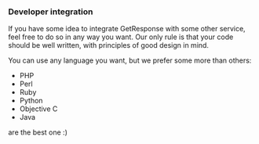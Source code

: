 ### Developer integration

If you have some idea to integrate GetResponse with some other service, feel free to do so in any way you want.
Our only rule is that your code should be well written, with principles of good design in mind. 

You can use any language you want, but we prefer some more than others:

* PHP
* Perl
* Ruby
* Python
* Objective C
* Java

are the best one :)
